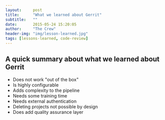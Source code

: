 ```yaml
---
layout:     post
title:      "What we learned about Gerrit"
subtitle:	""
date:       2015-05-24 15:20:05
author:     "The Crew"
header-img: "img/lesson-learned.jpg"
tags: [lessons-learned, code-review]
---
```


## A quick summary about what we learned about Gerrit

- Does not work "out of the box"
- Is highly configurable
- Adds complexity to the pipeline
- Needs some training time
- Needs external authentication
- Deleting projects not possible by design
- Does add quality assurance layer